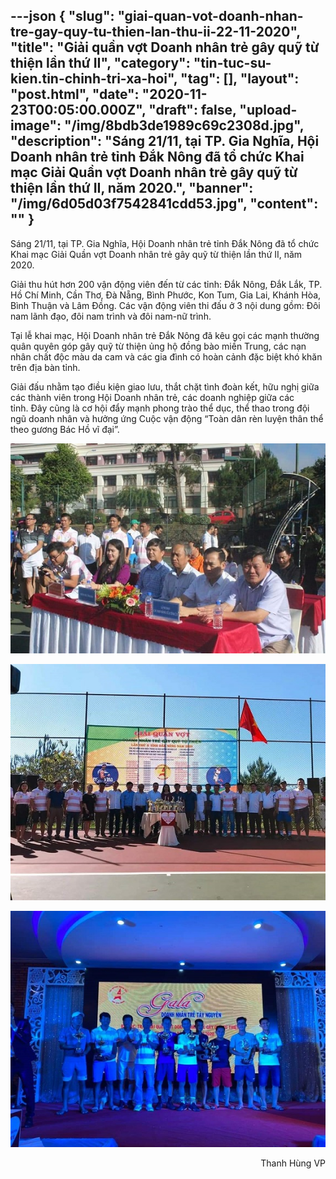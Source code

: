 ---json
{
    "slug": "giai-quan-vot-doanh-nhan-tre-gay-quy-tu-thien-lan-thu-ii-22-11-2020",
    "title": "Giải quần vợt Doanh nhân trẻ gây quỹ từ thiện lần thứ II",
    "category": "tin-tuc-su-kien.tin-chinh-tri-xa-hoi",
    "tag": [],
    "layout": "post.html",
    "date": "2020-11-23T00:05:00.000Z",
    "draft": false,
    "upload-image": "/img/8bdb3de1989c69c2308d.jpg",
    "description": "Sáng 21/11, tại TP. Gia Nghĩa, Hội Doanh nhân trẻ tỉnh Đắk Nông đã tổ chức Khai mạc Giải Quần vợt Doanh nhân trẻ gây quỹ từ thiện lần thứ II, năm 2020.",
    "banner": "/img/6d05d03f7542841cdd53.jpg",
    "__content__": ""
}
---
<p>Sáng 21/11, tại TP. Gia Nghĩa, H&ocirc;̣i Doanh nh&acirc;n trẻ tỉnh Đắk N&ocirc;ng đã t&ocirc;̉ chức Khai mạc Giải Qu&acirc;̀n vợt Doanh nh&acirc;n trẻ g&acirc;y quỹ từ thi&ecirc;̣n l&acirc;̀n thứ II, năm 2020.</p>

<p>Giải&nbsp;thu hút hơn&nbsp;200 v&acirc;̣n đ&ocirc;̣ng vi&ecirc;n đ&ecirc;́n từ các tỉnh: Đắk N&ocirc;ng, Đắk Lắk, TP. H&ocirc;̀ Chí Minh, C&acirc;̀n Thơ, Đà Nẵng, Bình Phước, Kon Tum, Gia Lai, Khánh Hòa, Bình Thu&acirc;̣n và L&acirc;m Đ&ocirc;̀ng. Các v&acirc;̣n đ&ocirc;̣ng vi&ecirc;n thi đấu ở 3 nội dung gồm: Đ&ocirc;i nam l&atilde;nh đạo, đ&ocirc;i nam trình v&agrave; đ&ocirc;i nam-nữ trình.</p>

<p>Tại l&ecirc;̃ khai mạc, H&ocirc;̣i Doanh nh&acirc;n trẻ Đắk N&ocirc;ng đã k&ecirc;u gọi các mạnh thường qu&acirc;n quy&ecirc;n góp g&acirc;y quỹ từ thi&ecirc;̣n ủng h&ocirc;̣ đ&ocirc;̀ng bào mi&ecirc;̀n Trung, các nạn nh&acirc;n ch&acirc;́t đ&ocirc;̣c màu da cam và các gia đình có hoàn cảnh đặc bi&ecirc;̣t khó khăn tr&ecirc;n địa bàn tỉnh.</p>

<p>Giải đấu nhằm tạo điều kiện giao lưu, thắt chặt t&igrave;nh đo&agrave;n kết, hữu nghị giữa c&aacute;c th&agrave;nh vi&ecirc;n trong Hội Doanh nh&acirc;n trẻ, c&aacute;c doanh nghiệp giữa c&aacute;c tỉnh.&nbsp;Đ&acirc;y cũng là cơ h&ocirc;̣i đ&acirc;̉y mạnh phong trào th&ecirc;̉ dục, th&ecirc;̉ thao trong đ&ocirc;̣i ngũ doanh nh&acirc;n v&agrave; hưởng ứng Cu&ocirc;̣c v&acirc;̣n đ&ocirc;̣ng &ldquo;Toàn d&acirc;n rèn luy&ecirc;̣n th&acirc;n th&ecirc;̉ theo gương Bác H&ocirc;̀ vĩ đại&rdquo;.</p>

<p style="text-align:center"><img alt="" src="/img/eb350106a47b55250c6a.jpg" /></p>

<p style="text-align:center"><img alt="" src="/img/6d05d03f7542841cdd53.jpg" /></p>

<p style="text-align:center"><img alt="" src="/img/8bdb3de1989c69c2308d.jpg" /></p>

<p style="text-align:right">Thanh H&ugrave;ng VP</p>

<p>&nbsp;</p>
